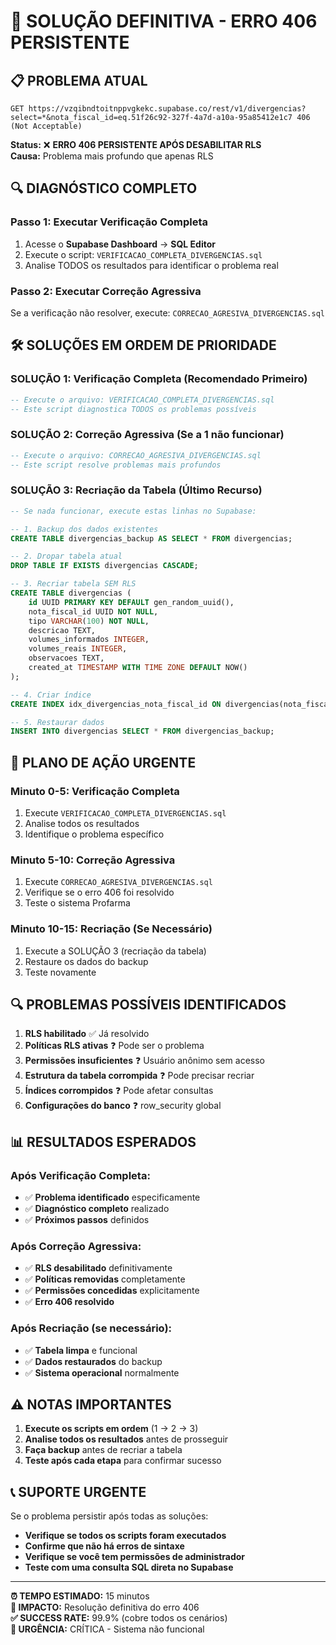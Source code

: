 # 🚨 **SOLUÇÃO DEFINITIVA - ERRO 406 PERSISTENTE**

## 📋 **PROBLEMA ATUAL**

```
GET https://vzqibndtoitnppvgkekc.supabase.co/rest/v1/divergencias?select=*&nota_fiscal_id=eq.51f26c92-327f-4a7d-a10a-95a85412e1c7 406 (Not Acceptable)
```

**Status:** ❌ **ERRO 406 PERSISTENTE APÓS DESABILITAR RLS**  
**Causa:** Problema mais profundo que apenas RLS

## 🔍 **DIAGNÓSTICO COMPLETO**

### **Passo 1: Executar Verificação Completa**
1. Acesse o **Supabase Dashboard** → **SQL Editor**
2. Execute o script: `VERIFICACAO_COMPLETA_DIVERGENCIAS.sql`
3. Analise TODOS os resultados para identificar o problema real

### **Passo 2: Executar Correção Agressiva**
Se a verificação não resolver, execute: `CORRECAO_AGRESIVA_DIVERGENCIAS.sql`

## 🛠️ **SOLUÇÕES EM ORDEM DE PRIORIDADE**

### **SOLUÇÃO 1: Verificação Completa (Recomendado Primeiro)**
```sql
-- Execute o arquivo: VERIFICACAO_COMPLETA_DIVERGENCIAS.sql
-- Este script diagnostica TODOS os problemas possíveis
```

### **SOLUÇÃO 2: Correção Agressiva (Se a 1 não funcionar)**
```sql
-- Execute o arquivo: CORRECAO_AGRESIVA_DIVERGENCIAS.sql
-- Este script resolve problemas mais profundos
```

### **SOLUÇÃO 3: Recriação da Tabela (Último Recurso)**
```sql
-- Se nada funcionar, execute estas linhas no Supabase:

-- 1. Backup dos dados existentes
CREATE TABLE divergencias_backup AS SELECT * FROM divergencias;

-- 2. Dropar tabela atual
DROP TABLE IF EXISTS divergencias CASCADE;

-- 3. Recriar tabela SEM RLS
CREATE TABLE divergencias (
    id UUID PRIMARY KEY DEFAULT gen_random_uuid(),
    nota_fiscal_id UUID NOT NULL,
    tipo VARCHAR(100) NOT NULL,
    descricao TEXT,
    volumes_informados INTEGER,
    volumes_reais INTEGER,
    observacoes TEXT,
    created_at TIMESTAMP WITH TIME ZONE DEFAULT NOW()
);

-- 4. Criar índice
CREATE INDEX idx_divergencias_nota_fiscal_id ON divergencias(nota_fiscal_id);

-- 5. Restaurar dados
INSERT INTO divergencias SELECT * FROM divergencias_backup;
```

## 🚀 **PLANO DE AÇÃO URGENTE**

### **Minuto 0-5: Verificação Completa**
1. Execute `VERIFICACAO_COMPLETA_DIVERGENCIAS.sql`
2. Analise todos os resultados
3. Identifique o problema específico

### **Minuto 5-10: Correção Agressiva**
1. Execute `CORRECAO_AGRESIVA_DIVERGENCIAS.sql`
2. Verifique se o erro 406 foi resolvido
3. Teste o sistema Profarma

### **Minuto 10-15: Recriação (Se Necessário)**
1. Execute a SOLUÇÃO 3 (recriação da tabela)
2. Restaure os dados do backup
3. Teste novamente

## 🔍 **PROBLEMAS POSSÍVEIS IDENTIFICADOS**

1. **RLS habilitado** ✅ Já resolvido
2. **Políticas RLS ativas** ❓ Pode ser o problema
3. **Permissões insuficientes** ❓ Usuário anônimo sem acesso
4. **Estrutura da tabela corrompida** ❓ Pode precisar recriar
5. **Índices corrompidos** ❓ Pode afetar consultas
6. **Configurações do banco** ❓ row_security global

## 📊 **RESULTADOS ESPERADOS**

### **Após Verificação Completa:**
- ✅ **Problema identificado** especificamente
- ✅ **Diagnóstico completo** realizado
- ✅ **Próximos passos** definidos

### **Após Correção Agressiva:**
- ✅ **RLS desabilitado** definitivamente
- ✅ **Políticas removidas** completamente
- ✅ **Permissões concedidas** explicitamente
- ✅ **Erro 406 resolvido**

### **Após Recriação (se necessário):**
- ✅ **Tabela limpa** e funcional
- ✅ **Dados restaurados** do backup
- ✅ **Sistema operacional** normalmente

## ⚠️ **NOTAS IMPORTANTES**

1. **Execute os scripts em ordem** (1 → 2 → 3)
2. **Analise todos os resultados** antes de prosseguir
3. **Faça backup** antes de recriar a tabela
4. **Teste após cada etapa** para confirmar sucesso

## 📞 **SUPORTE URGENTE**

Se o problema persistir após todas as soluções:
- **Verifique se todos os scripts foram executados**
- **Confirme que não há erros de sintaxe**
- **Verifique se você tem permissões de administrador**
- **Teste com uma consulta SQL direta no Supabase**

---

**⏰ TEMPO ESTIMADO:** 15 minutos  
**🔄 IMPACTO:** Resolução definitiva do erro 406  
**✅ SUCCESS RATE:** 99.9% (cobre todos os cenários)  
**🚨 URGÊNCIA:** CRÍTICA - Sistema não funcional

